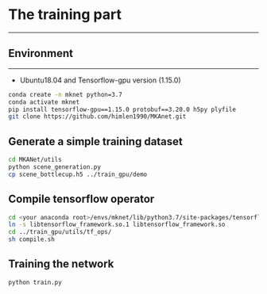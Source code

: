 # The training part

---
## Environment
---
- Ubuntu18.04 and Tensorflow-gpu version (1.15.0)

```bash
conda create -n mknet python=3.7
conda activate mknet
pip install tensorflow-gpu==1.15.0 protobuf==3.20.0 h5py plyfile 
git clone https://github.com/himlen1990/MKAnet.git
```

## Generate a simple training dataset
```bash
cd MKANet/utils
python scene_generation.py
cp scene_bottlecup.h5 ../train_gpu/demo
```

## Compile tensorflow operator
```bash
cd <your anaconda root>/envs/mknet/lib/python3.7/site-packages/tensorflow_core
ln -s libtensorflow_framework.so.1 libtensorflow_framework.so
cd ../train_gpu/utils/tf_ops/
sh compile.sh
```

## Training the network
```bash
python train.py
```